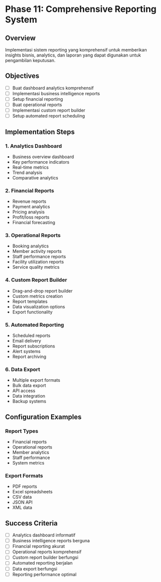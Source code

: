 # Phase 11: Comprehensive Reporting System

## Overview
Implementasi sistem reporting yang komprehensif untuk memberikan insights bisnis, analytics, dan laporan yang dapat digunakan untuk pengambilan keputusan.

## Objectives
- [ ] Buat dashboard analytics komprehensif
- [ ] Implementasi business intelligence reports
- [ ] Setup financial reporting
- [ ] Buat operational reports
- [ ] Implementasi custom report builder
- [ ] Setup automated report scheduling

## Implementation Steps

### 1. Analytics Dashboard
- Business overview dashboard
- Key performance indicators
- Real-time metrics
- Trend analysis
- Comparative analytics

### 2. Financial Reports
- Revenue reports
- Payment analytics
- Pricing analysis
- Profit/loss reports
- Financial forecasting

### 3. Operational Reports
- Booking analytics
- Member activity reports
- Staff performance reports
- Facility utilization reports
- Service quality metrics

### 4. Custom Report Builder
- Drag-and-drop report builder
- Custom metrics creation
- Report templates
- Data visualization options
- Export functionality

### 5. Automated Reporting
- Scheduled reports
- Email delivery
- Report subscriptions
- Alert systems
- Report archiving

### 6. Data Export
- Multiple export formats
- Bulk data export
- API access
- Data integration
- Backup systems

## Configuration Examples

### Report Types
- Financial reports
- Operational reports
- Member analytics
- Staff performance
- System metrics

### Export Formats
- PDF reports
- Excel spreadsheets
- CSV data
- JSON API
- XML data

## Success Criteria
- [ ] Analytics dashboard informatif
- [ ] Business intelligence reports berguna
- [ ] Financial reporting akurat
- [ ] Operational reports komprehensif
- [ ] Custom report builder berfungsi
- [ ] Automated reporting berjalan
- [ ] Data export berfungsi
- [ ] Reporting performance optimal
